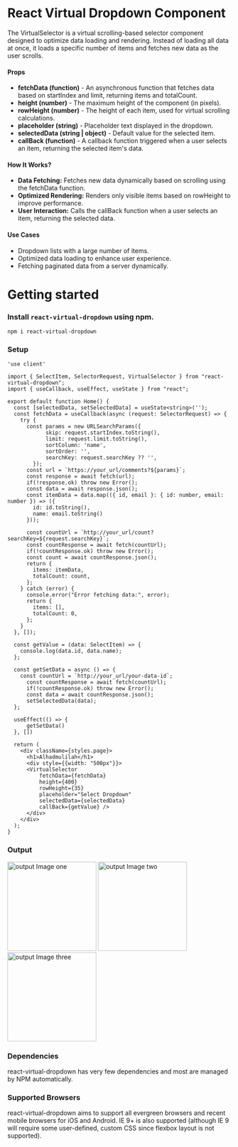 # React Virtual Dropdown Component
The VirtualSelector is a virtual scrolling-based selector component designed to optimize data loading and rendering. Instead of loading all data at once, it loads a specific number of items and fetches new data as the user scrolls.

#### Props
- **fetchData (function)** - An asynchronous function that fetches data based on startIndex and limit, returning items and totalCount.
- **height (number)** - The maximum height of the component (in pixels).
- **rowHeight (number)** - The height of each item, used for virtual scrolling calculations.
- **placeholder (string)** - Placeholder text displayed in the dropdown.
- **selectedData (string | object)** - Default value for the selected item.
- **callBack (function)** - A callback function triggered when a user selects an item, returning the selected item's data.

#### How It Works?
- **Data Fetching:** Fetches new data dynamically based on scrolling using the fetchData function.
- **Optimized Rendering:** Renders only visible items based on rowHeight to improve performance.
- **User Interaction:** Calls the callBack function when a user selects an item, returning the selected data.

#### Use Cases
- Dropdown lists with a large number of items.
- Optimized data loading to enhance user experience.
- Fetching paginated data from a server dynamically.

# Getting started
### Install `react-virtual-dropdown` using npm.

```npm i react-virtual-dropdown```

### Setup
```
'use client'

import { SelectItem, SelectorRequest, VirtualSelector } from "react-virtual-dropdown";
import { useCallback, useEffect, useState } from "react";

export default function Home() {
  const [selectedData, setSelectedData] = useState<string>('');
  const fetchData = useCallback(async (request: SelectorRequest) => {
    try {
      const params = new URLSearchParams({
            skip: request.startIndex.toString(),
            limit: request.limit.toString(),
            sortColumn: 'name',
            sortOrder: '',
            searchKey: request.searchKey ?? '',
        });
      const url = `https://your_url/comments?${params}`;
      const response = await fetch(url);
      if(!response.ok) throw new Error();
      const data = await response.json();
      const itemData = data.map(({ id, email }: { id: number, email: number }) => ({
        id: id.toString(), 
        name: email.toString() 
      }));
  
      const countUrl = `http://your_url/count?searchKey=${request.searchKey}`;
      const countResponse = await fetch(countUrl);
      if(!countResponse.ok) throw new Error();
      const count = await countResponse.json();
      return {
        items: itemData,
        totalCount: count,
      };
    } catch (error) {
      console.error("Error fetching data:", error);
      return {
        items: [],
        totalCount: 0,
      };
    }
  }, []);

  const getValue = (data: SelectItem) => {
    console.log(data.id, data.name);
  };

  const getSetData = async () => {
    const countUrl = `http://your_url/your-data-id`;
      const countResponse = await fetch(countUrl);
      if(!countResponse.ok) throw new Error();
      const data = await countResponse.json();
      setSelectedData(data);
  };

  useEffect(() => {
      getSetData()
  }, [])

  return (
    <div className={styles.page}>
      <h1>Alhadmulilah</h1>
      <div style={{width: "500px"}}>
      <VirtualSelector
          fetchData={fetchData}
          height={400}
          rowHeight={35}
          placeholder="Select Dropdown"
          selectedData={selectedData}
          callBack={getValue} />
      </div>
    </div>
  );
}
```

### Output
<img src="https://github.com/mntushar/ReactVirtualDropdown/blob/main/OutputImages/Screenshot%202025-03-05%20170327.png" alt="output Image one" width="200"/>
<img src="https://github.com/mntushar/ReactVirtualDropdown/blob/main/OutputImages/Screenshot%202025-03-05%20170350.png" alt="output Image two" width="200"/>
<img src="https://github.com/mntushar/ReactVirtualDropdown/blob/main/OutputImages/Screenshot%202025-03-05%20170406.png" alt="output Image three" width="200"/>


### Dependencies
react-virtual-dropdown has very few dependencies and most are managed by NPM automatically.


### Supported Browsers
react-virtual-dropdown aims to support all evergreen browsers and recent mobile browsers for iOS and Android. IE 9+ is also supported (although IE 9 will require some user-defined, custom CSS since flexbox layout is not supported).

